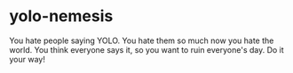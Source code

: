 yolo-nemesis
============

You hate people saying YOLO. You hate them so much now you hate the world. You think everyone says it, so you want to ruin everyone's day. Do it your way!
